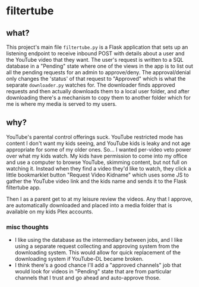 # filtertube

## what? 

This project's main file `filtertube.py` is a Flask application that sets up an listening endpoint to receive inbound POST with details about a user and the YouTube video that they want.  The user's request is written to a SQL database in a "Pending" state where one of the views in the app is to list out all the pending requests for an admin to approve/deny.   The approval/denial only changes the 'status' of that request to "Approved"  which is what the separate `downloader.py` watches for.   The downloader finds approved requests and then actually downloads them to a local user folder, and after downloading there's a mechanism to copy them to another folder which for me is where my media is served to my users. 

## why? 

YouTube's parental control offerings suck. YouTube restricted mode has content I don't want my kids seeing, and YouTube kids is leaky and not age appropriate for some of my older ones.   So... I wanted per-video veto power over what my kids watch.  My kids have permission to come into my office and use a computer to browse YouTube, skimming content, but not full on watching it.  Instead when they find a video they'd like to watch, they click a little bookmarklet button "Request Video Kidname" which uses some JS to gather the YouTube video link and the kids name and sends it to the Flask filtertube app. 

Then I as a parent get to at my leisure review the videos.  Any that I approve, are automatically downloaded and placed into a media folder that is available on my kids Plex accounts. 

### misc thoughts

- I like using the database as the intermediary between jobs, and I like using a separate request collecting and approving system from the downloading system.   This would allow for quick replacement of the downloading system if YouTube-DL became broken.
- I think there's a good chance I'll add a "approved channels" job that would look for videos in "Pending" state that are from particular channels that I trust and go ahead and auto-approve those. 

